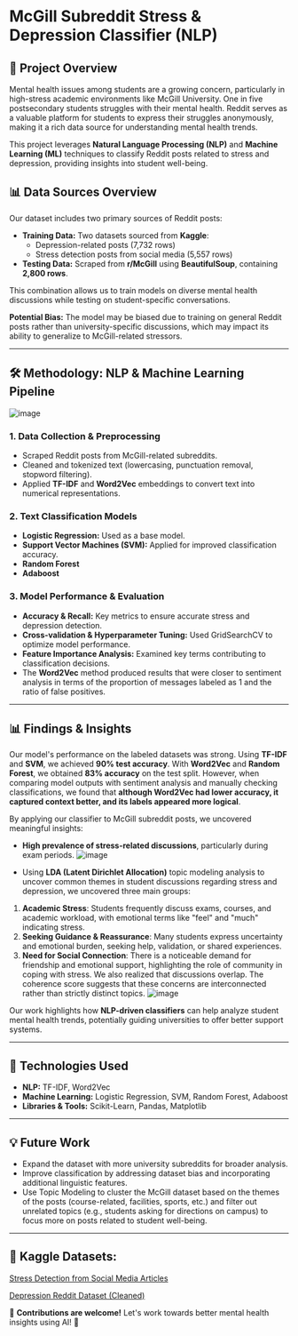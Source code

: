 # McGill Subreddit Stress & Depression Classifier (NLP)

## 📌 Project Overview

Mental health issues among students are a growing concern, particularly in high-stress academic environments like McGill University. One in five postsecondary students struggles with their mental health. Reddit serves as a valuable platform for students to express their struggles anonymously, making it a rich data source for understanding mental health trends.

This project leverages **Natural Language Processing (NLP)** and **Machine Learning (ML)** techniques to classify Reddit posts related to stress and depression, providing insights into student well-being.

## 📊 Data Sources Overview

Our dataset includes two primary sources of Reddit posts:

- **Training Data:** Two datasets sourced from **Kaggle**:
  - Depression-related posts (7,732 rows)
  - Stress detection posts from social media (5,557 rows)
- **Testing Data:** Scraped from **r/McGill** using **BeautifulSoup**, containing **2,800 rows**.

This combination allows us to train models on diverse mental health discussions while testing on student-specific conversations.

**Potential Bias:** The model may be biased due to training on general Reddit posts rather than university-specific discussions, which may impact its ability to generalize to McGill-related stressors.

---

## 🛠️ Methodology: NLP & Machine Learning Pipeline
![image](https://github.com/user-attachments/assets/284a8024-450f-4ecc-aa9c-6eb7650c66fe)


### **1. Data Collection & Preprocessing**

- Scraped Reddit posts from McGill-related subreddits.
- Cleaned and tokenized text (lowercasing, punctuation removal, stopword filtering).
- Applied **TF-IDF** and **Word2Vec** embeddings to convert text into numerical representations.

### **2. Text Classification Models**

- **Logistic Regression:** Used as a base model.
- **Support Vector Machines (SVM):** Applied for improved classification accuracy.
- **Random Forest**
- **Adaboost**

### **3. Model Performance & Evaluation**

- **Accuracy & Recall:** Key metrics to ensure accurate stress and depression detection.
- **Cross-validation & Hyperparameter Tuning:** Used GridSearchCV to optimize model performance.
- **Feature Importance Analysis:** Examined key terms contributing to classification decisions.
- The **Word2Vec** method produced results that were closer to sentiment analysis in terms of the proportion of messages labeled as 1 and the ratio of false positives.

---

## 📊 Findings & Insights

Our model's performance on the labeled datasets was strong. Using **TF-IDF** and **SVM**, we achieved **90% test accuracy**. With **Word2Vec** and **Random Forest**, we obtained **83% accuracy** on the test split. However, when comparing model outputs with sentiment analysis and manually checking classifications, we found that **although Word2Vec had lower accuracy, it captured context better, and its labels appeared more logical**.

By applying our classifier to McGill subreddit posts, we uncovered meaningful insights:

- **High prevalence of stress-related discussions**, particularly during exam periods.
![image](https://github.com/user-attachments/assets/0d0708ed-8fe9-4411-81ab-28c7187be767)

- Using **LDA (Latent Dirichlet Allocation)** topic modeling analysis to uncover common themes in student discussions regarding stress and depression, we uncovered three main groups:
1. **Academic Stress**: Students frequently discuss exams, courses, and academic workload, with emotional terms like "feel" and "much" indicating stress.
2. **Seeking Guidance & Reassurance**: Many students express uncertainty and emotional burden, seeking help, validation, or shared experiences.
3. **Need for Social Connection**: There is a noticeable demand for friendship and emotional support, highlighting the role of community in coping with stress.
We also realized that discussions overlap. The coherence score suggests that these concerns are interconnected rather than strictly distinct topics.
![image](https://github.com/user-attachments/assets/e54fae45-8975-495b-8e84-6a8ba570dd96)


Our work highlights how **NLP-driven classifiers** can help analyze student mental health trends, potentially guiding universities to offer better support systems.

---

## 🚀 Technologies Used

- **NLP:** TF-IDF, Word2Vec
- **Machine Learning:** Logistic Regression, SVM, Random Forest, Adaboost
- **Libraries & Tools:** Scikit-Learn, Pandas, Matplotlib

---

## 💡 Future Work

- Expand the dataset with more university subreddits for broader analysis.
- Improve classification by addressing dataset bias and incorporating additional linguistic features.
- Use Topic Modeling to cluster the McGill dataset based on the themes of the posts (course-related, facilities, sports, etc.) and filter out unrelated topics (e.g., students asking for directions on campus) to focus more on posts related to student well-being.

---

## 🔗 Kaggle Datasets:

[Stress Detection from Social Media Articles](https://www.kaggle.com/datasets/mexwell/stress-detection-from-social-media-articles)

[Depression Reddit Dataset (Cleaned)](https://www.kaggle.com/datasets/infamouscoder/depression-reddit-cleaned)

📢 **Contributions are welcome!** Let's work towards better mental health insights using AI! 💙

